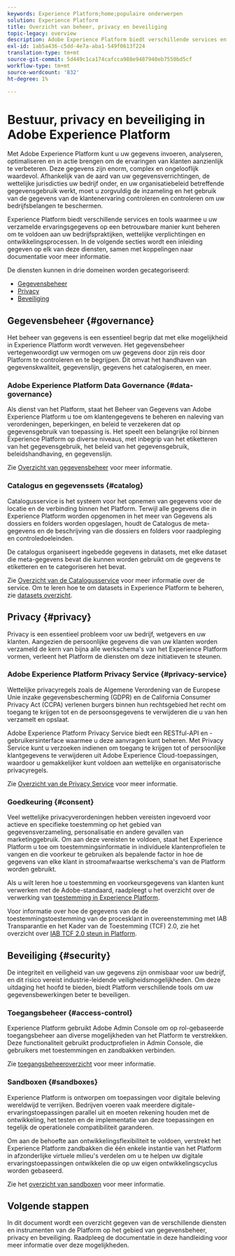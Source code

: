 ```yaml
---
keywords: Experience Platform;home;populaire onderwerpen
solution: Experience Platform
title: Overzicht van beheer, privacy en beveiliging
topic-legacy: overview
description: Adobe Experience Platform biedt verschillende services en tools waarmee u uw verzamelde ervaringsgegevens op een betrouwbare manier kunt beheren, zodat u aan uw bedrijfspraktijken, wettelijke verplichtingen en ontwikkelingsproces kunt voldoen.
exl-id: 1ab5a436-c5dd-4e7a-aba1-549f0613f224
translation-type: tm+mt
source-git-commit: 5d449c1ca174cafcca988e9487940eb7550bd5cf
workflow-type: tm+mt
source-wordcount: '832'
ht-degree: 1%

---
```


# Bestuur, privacy en beveiliging in Adobe Experience Platform

Met Adobe Experience Platform kunt u uw gegevens invoeren, analyseren, optimaliseren en in actie brengen om de ervaringen van klanten aanzienlijk te verbeteren. Deze gegevens zijn enorm, complex en ongelooflijk waardevol. Afhankelijk van de aard van uw gegevensverrichtingen, de wettelijke jurisdicties uw bedrijf onder, en uw organisatiebeleid betreffende gegevensgebruik werkt, moet u zorgvuldig de inzameling en het gebruik van de gegevens van de klantenervaring controleren en controleren om uw bedrijfsbelangen te beschermen.

Experience Platform biedt verschillende services en tools waarmee u uw verzamelde ervaringsgegevens op een betrouwbare manier kunt beheren om te voldoen aan uw bedrijfspraktijken, wettelijke verplichtingen en ontwikkelingsprocessen. In de volgende secties wordt een inleiding gegeven op elk van deze diensten, samen met koppelingen naar documentatie voor meer informatie.

De diensten kunnen in drie domeinen worden gecategoriseerd:

* [Gegevensbeheer](#governance)
* [Privacy](#privacy)
* [Beveiliging](#security)

## Gegevensbeheer {#governance}

Het beheer van gegevens is een essentieel begrip dat met elke mogelijkheid in Experience Platform wordt verweven. Het gegevensbeheer vertegenwoordigt uw vermogen om uw gegevens door zijn reis door Platform te controleren en te begrijpen. Dit omvat het handhaven van gegevenskwaliteit, gegevenslijn, gegevens het catalogiseren, en meer.

### Adobe Experience Platform Data Governance {#data-governance}

Als dienst van het Platform, staat het Beheer van Gegevens van Adobe Experience Platform u toe om klantengegevens te beheren en naleving van verordeningen, beperkingen, en beleid te verzekeren dat op gegevensgebruik van toepassing is. Het speelt een belangrijke rol binnen Experience Platform op diverse niveaus, met inbegrip van het etiketteren van het gegevensgebruik, het beleid van het gegevensgebruik, beleidshandhaving, en gegevenslijn.

Zie [Overzicht van gegevensbeheer](../../data-governance/home.md) voor meer informatie.

### Catalogus en gegevenssets {#catalog}

Catalogusservice is het systeem voor het opnemen van gegevens voor de locatie en de verbinding binnen het Platform. Terwijl alle gegevens die in Experience Platform worden opgenomen in het meer van Gegevens als dossiers en folders worden opgeslagen, houdt de Catalogus de meta-gegevens en de beschrijving van die dossiers en folders voor raadpleging en controledoeleinden.

De catalogus organiseert ingebedde gegevens in datasets, met elke dataset die meta-gegevens bevat die kunnen worden gebruikt om de gegevens te etiketteren en te categoriseren het bevat.

Zie [Overzicht van de Catalogusservice](../../catalog/home.md) voor meer informatie over de service. Om te leren hoe te om datasets in Experience Platform te beheren, zie [datasets overzicht](../../catalog/datasets/overview.md).

## Privacy {#privacy}

Privacy is een essentieel probleem voor uw bedrijf, wetgevers en uw klanten. Aangezien de persoonlijke gegevens die van uw klanten worden verzameld de kern van bijna alle werkschema&#39;s van het Experience Platform vormen, verleent het Platform de diensten om deze initiatieven te steunen.

### Adobe Experience Platform Privacy Service {#privacy-service}

Wettelijke privacyregels zoals de Algemene Verordening van de Europese Unie inzake gegevensbescherming (GDPR) en de California Consumer Privacy Act (CCPA) verlenen burgers binnen hun rechtsgebied het recht om toegang te krijgen tot en de persoonsgegevens te verwijderen die u van hen verzamelt en opslaat.

Adobe Experience Platform Privacy Service biedt een RESTful-API en -gebruikersinterface waarmee u deze aanvragen kunt beheren. Met Privacy Service kunt u verzoeken indienen om toegang te krijgen tot of persoonlijke klantgegevens te verwijderen uit Adobe Experience Cloud-toepassingen, waardoor u gemakkelijker kunt voldoen aan wettelijke en organisatorische privacyregels.

Zie [Overzicht van de Privacy Service](../../privacy-service/home.md) voor meer informatie.

### Goedkeuring {#consent}

Veel wettelijke privacyverordeningen hebben vereisten ingevoerd voor actieve en specifieke toestemming op het gebied van gegevensverzameling, personalisatie en andere gevallen van marketinggebruik. Om aan deze vereisten te voldoen, staat het Experience Platform u toe om toestemmingsinformatie in individuele klantenprofielen te vangen en die voorkeur te gebruiken als bepalende factor in hoe de gegevens van elke klant in stroomafwaartse werkschema&#39;s van de Platform worden gebruikt.

Als u wilt leren hoe u toestemming en voorkeursgegevens van klanten kunt verwerken met de Adobe-standaard, raadpleegt u het overzicht over de verwerking van [toestemming in Experience Platform](./consent/adobe/overview.md).

Voor informatie over hoe de gegevens van de de toestemmingstoestemming van de procesklant in overeenstemming met IAB Transparantie en het Kader van de Toestemming (TCF) 2.0, zie het overzicht over [IAB TCF 2.0 steun in Platform](./consent/iab/overview.md).

## Beveiliging {#security}

De integriteit en veiligheid van uw gegevens zijn onmisbaar voor uw bedrijf, en dit risico vereist industrie-leidende veiligheidsmogelijkheden. Om deze uitdaging het hoofd te bieden, biedt Platform verschillende tools om uw gegevensbewerkingen beter te beveiligen.

### Toegangsbeheer {#access-control}

Experience Platform gebruikt Adobe Admin Console om op rol-gebaseerde toegangsbeheer aan diverse mogelijkheden van het Platform te verstrekken. Deze functionaliteit gebruikt productprofielen in Admin Console, die gebruikers met toestemmingen en zandbakken verbinden.

Zie [toegangsbeheeroverzicht](../../access-control/home.md) voor meer informatie.

### Sandboxen {#sandboxes}

Experience Platform is ontworpen om toepassingen voor digitale beleving wereldwijd te verrijken. Bedrijven voeren vaak meerdere digitale-ervaringstoepassingen parallel uit en moeten rekening houden met de ontwikkeling, het testen en de implementatie van deze toepassingen en tegelijk de operationele compatibiliteit garanderen.

Om aan de behoefte aan ontwikkelingsflexibiliteit te voldoen, verstrekt het Experience Platform zandbakken die één enkele instantie van het Platform in afzonderlijke virtuele milieu&#39;s verdelen om u te helpen uw digitale ervaringstoepassingen ontwikkelen die op uw eigen ontwikkelingscyclus worden gebaseerd.

Zie het [overzicht van sandboxen](../../sandboxes/home.md) voor meer informatie.

## Volgende stappen

In dit document wordt een overzicht gegeven van de verschillende diensten en instrumenten van de Platform op het gebied van gegevensbeheer, privacy en beveiliging. Raadpleeg de documentatie in deze handleiding voor meer informatie over deze mogelijkheden.
